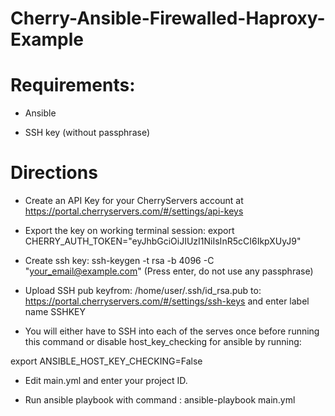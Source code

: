 # Cherry-Ansible-Firewalled-Haproxy-Example

<h1>Requirements:</h1>

- Ansible

- SSH key (without passphrase)

<h1>Directions</h1>

- Create an API Key for your CherryServers account at https://portal.cherryservers.com/#/settings/api-keys

- Export the key on working terminal session: export CHERRY_AUTH_TOKEN="eyJhbGciOiJIUzI1NiIsInR5cCI6IkpXUyJ9"

- Create ssh key: ssh-keygen -t rsa -b 4096 -C "your_email@example.com"  (Press enter, do not use any passphrase)

- Upload SSH pub keyfrom: /home/user/.ssh/id_rsa.pub to: https://portal.cherryservers.com/#/settings/ssh-keys and enter label name SSHKEY

- You will either have to SSH into each of the serves once before running this command or disable host_key_checking for ansible by running:

export ANSIBLE_HOST_KEY_CHECKING=False

- Edit main.yml and enter your project ID.

- Run ansible playbook with command : ansible-playbook main.yml
